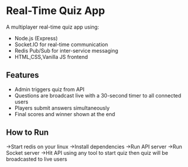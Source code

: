 # Real-Time Quiz App 
A multiplayer real-time quiz app using:

-  Node.js (Express)
-  Socket.IO for real-time communication
-  Redis Pub/Sub for inter-service messaging
-  HTML,CSS,Vanilla JS frontend

## Features

- Admin triggers quiz from API
- Questions are broadcast live with a 30-second timer to all connected users
- Players submit answers simultaneously
- Final scores and winner shown at the end

## How to Run

->Start redis on your linux 
->Install dependencies
->Run API server
->Run Socket server
->Hit API using any tool to start quiz then quiz will be broadcasted to live users
